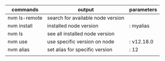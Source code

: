 
| commands                   | output                            | parameters           |
| ----------                 | --------                          | -----------          |
| nvm ls-remote <version>    | search for available node version |                      |
| nvm install <version>      | installed node version            | <name> : myalias     |
| nvm ls                     | see all installed node version    |                      |
| nvm use <version>          | use specific version on node      | <version> : v12.18.0 |
| nvm alias <name> <version> | set alias for specific version    | : 12                 |
|                            |                                   |                      |
